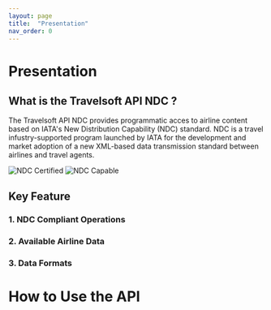 ```yaml
---
layout: page
title:  "Presentation"
nav_order: 0
---
```


# Presentation
## What is the Travelsoft API NDC ?
The Travelsoft API NDC provides programmatic acces to airline content based on IATA's New Distribution Capability (NDC) standard. NDC is a travel infustry-supported program launched by IATA for the development and market adoption of a new XML-based data transmission standard between airlines and travel agents.

![NDC Certified](/ndc-api-doc/assets/images/ndc-certified.png "NDC Certified") ![NDC Capable](/ndc-api-doc/assets/images/ndc-capable.png "NDC Capable")

## Key Feature

### 1. NDC Compliant Operations
### 2. Available Airline Data
### 3. Data Formats

# How to Use the API



